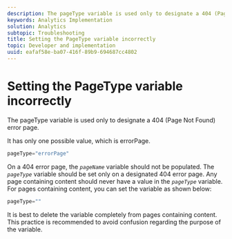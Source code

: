 ```yaml
---
description: The pageType variable is used only to designate a 404 (Page Not Found) error page.
keywords: Analytics Implementation
solution: Analytics
subtopic: Troubleshooting
title: Setting the PageType variable incorrectly
topic: Developer and implementation
uuid: eafaf58e-ba07-416f-89b9-694687cc4802
---
```


# Setting the PageType variable incorrectly

The pageType variable is used only to designate a 404 (Page Not Found) error page.

 It has only one possible value, which is errorPage.

```js
pageType="errorPage"
```

On a 404 error page, the *`pageName`* variable should not be populated. The *`pageType`* variable should be set only on a designated 404 error page. Any page containing content should never have a value in the *`pageType`* variable. For pages containing content, you can set the variable as shown below: 

```js
pageType=""
```

It is best to delete the variable completely from pages containing content. This practice is recommended to avoid confusion regarding the purpose of the variable.
